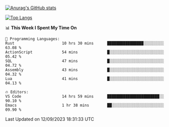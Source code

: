 [![Anurag's GitHub stats](https://github-readme-stats.vercel.app/api?username=wugouzi&count_private=true)](https://github.com/anuraghazra/github-readme-stats)

[![Top Langs](https://github-readme-stats.vercel.app/api/top-langs/?username=wugouzi&layout=compact&count_private=true&hide=html)](https://github.com/anuraghazra/github-readme-stats)

<!--START_SECTION:waka-->
📊 **This Week I Spent My Time On** 

```text
💬 Programming Languages: 
Rust                     10 hrs 30 mins      ████████████████░░░░░░░░░   63.08 % 
ActionScript             54 mins             █░░░░░░░░░░░░░░░░░░░░░░░░   05.42 % 
SQL                      47 mins             █░░░░░░░░░░░░░░░░░░░░░░░░   04.72 % 
Assembly                 43 mins             █░░░░░░░░░░░░░░░░░░░░░░░░   04.32 % 
Lua                      41 mins             █░░░░░░░░░░░░░░░░░░░░░░░░   04.13 % 

🔥 Editors: 
VS Code                  14 hrs 59 mins      ███████████████████████░░   90.10 % 
Emacs                    1 hr 38 mins        ██░░░░░░░░░░░░░░░░░░░░░░░   09.90 % 
```


 Last Updated on 12/09/2023 18:31:33 UTC
<!--END_SECTION:waka-->

<!--
**wugouzi/wugouzi** is a ✨ _special_ ✨ repository because its `README.md` (this file) appears on your GitHub profile.

Here are some ideas to get you started:

- 🔭 I’m currently working on ...
- 🌱 I’m currently learning ...
- 👯 I’m looking to collaborate on ...
- 🤔 I’m looking for help with ...
- 💬 Ask me about ...
- 📫 How to reach me: ...
- 😄 Pronouns: ...
- ⚡ Fun fact: ...
-->
